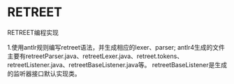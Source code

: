 # RETREET
RETREET编程实现
<p>1.使用antlr规则编写retreet语法，并生成相应的lexer、parser;
  antlr4生成的文件主要有retreetParser.java、retreetLexer.java、retreet.tokens、retreetListener.java、retreetBaseListener.java等。
  retreetBaseListener是生成的监听器接口默认实现类。
<p>
